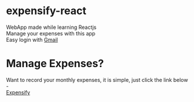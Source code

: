 # expensify-react
WebApp made while learning Reactjs  
Manage your expenses with this app  
Easy login with [Gmail](https://mail.google.com/)

# Manage Expenses?
Want to record your monthly expenses, it is simple, just click the link below -  
[Expensify]()

